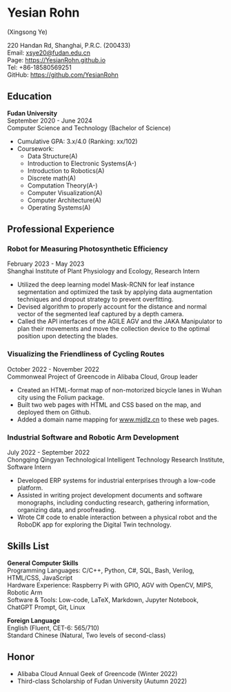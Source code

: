 # Yesian Rohn
(Xingsong Ye)

220 Handan Rd, Shanghai, P.R.C. (200433)  
Email: xsye20@fudan.edu.cn  
Page: https://YesianRohn.github.io  
Tel: +86-18580569251  
GitHub: https://github.com/YesianRohn 

## Education

**Fudan University**  
September 2020 - June 2024  
Computer Science and Technology (Bachelor of Science)  
- Cumulative GPA: 3.x/4.0 (Ranking: xx/102)  
- Coursework:  
  - Data Structure(A)  
  - Introduction to Electronic Systems(A-)  
  - Introduction to Robotics(A)  
  - Discrete math(A)  
  - Computation Theory(A-)  
  - Computer Visualization(A)  
  - Computer Architecture(A)  
  - Operating Systems(A)  

## Professional Experience

### Robot for Measuring Photosynthetic Efficiency
February 2023 - May 2023  
Shanghai Institute of Plant Physiology and Ecology, Research Intern  
- Utilized the deep learning model Mask-RCNN for leaf instance segmentation and optimized the task by applying data augmentation techniques and dropout strategy to prevent overfitting.  
- Devised algorithm to properly account for the distance and normal vector of the segmented leaf captured by a depth camera.  
- Called the API interfaces of the AGILE AGV and the JAKA Manipulator to plan their movements and move the collection device to the optimal position upon detecting the blades.  

### Visualizing the Friendliness of Cycling Routes
October 2022 - November 2022  
Commonweal Project of Greencode in Alibaba Cloud, Group leader  
- Created an HTML-format map of non-motorized bicycle lanes in Wuhan city using the Folium package.  
- Built two web pages with HTML and CSS based on the map, and deployed them on Github.  
- Added a domain name mapping for www.mjdlz.cn to these web pages.  

### Industrial Software and Robotic Arm Development
July 2022 - September 2022  
Chongqing Qingyan Technological Intelligent Technology Research Institute, Software Intern  
- Developed ERP systems for industrial enterprises through a low-code platform.  
- Assisted in writing project development documents and software monographs, including conducting research, gathering information, organizing data, and proofreading.  
- Wrote C# code to enable interaction between a physical robot and the RoboDK app for exploring the Digital Twin technology.  

## Skills List

**General Computer Skills**  
Programming Languages: C/C++, Python, C#, SQL, Bash, Verilog, HTML/CSS, JavaScript  
Hardware Experience: Raspberry Pi with GPIO, AGV with OpenCV, MIPS, Robotic Arm  
Software & Tools: Low-code, LaTeX, Markdown, Jupyter Notebook, ChatGPT Prompt, Git, Linux  

**Foreign Language**  
English (Fluent, CET-6: 565/710)  
Standard Chinese (Natural, Two levels of second-class)

## Honor
- Alibaba Cloud Annual Geek of Greencode (Winter 2022)  
- Third-class Scholarship of Fudan University (Autumn 2022)
